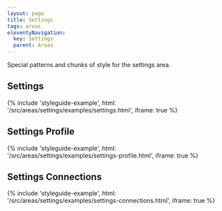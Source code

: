 ```yaml
---
layout: page
title: Settings
tags: areas
eleventyNavigation:
  key: Settings
  parent: Areas
---
```


Special patterns and chunks of style for the settings area.

## Settings

{%
	include 'styleguide-example', html: '/src/areas/settings/examples/settings.html',
	iframe: true
%}

## Settings Profile

{%
	include 'styleguide-example', html: '/src/areas/settings/examples/settings-profile.html',
	iframe: true
%}

## Settings Connections

{%
	include 'styleguide-example', html: '/src/areas/settings/examples/settings-connections.html',
	iframe: true
%}
